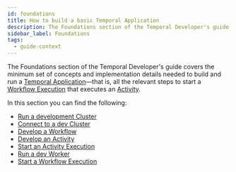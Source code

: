 ```yaml
---
id: foundations
title: How to build a basic Temporal Application
description: The Foundations section of the Temporal Developer's guide covers the minimum set of concepts and implementation details needed to build and run a Temporal Application—that is, all the relevant steps to start a Workflow Execution that executes an Activity.
sidebar_label: Foundations
tags:
  - guide-context
---
```


The Foundations section of the Temporal Developer's guide covers the minimum set of concepts and implementation details needed to build and run a [Temporal Application](/concepts/what-is-a-temporal-application)—that is, all the relevant steps to start a [Workflow Execution](#develop-workflows) that executes an [Activity](#develop-activities).

In this section you can find the following:

- [Run a development Cluster](/java/how-to-install-temporal-cli)
- [Connect to a dev Cluster](/java/how-to-create-a-temporal-client-in-java)
- [Develop a Workflow](/java/how-to-develop-a-workflow-definition-in-java)
- [Develop an Activity](/java/developing-activities)
- [Start an Activity Execution](/java/spawning-activities)
- [Run a dev Worker](/java/how-to-develop-a-worker-program-in-java)
- [Start a Workflow Execution](/java/how-to-spawn-a-workflow-execution-in-java)
